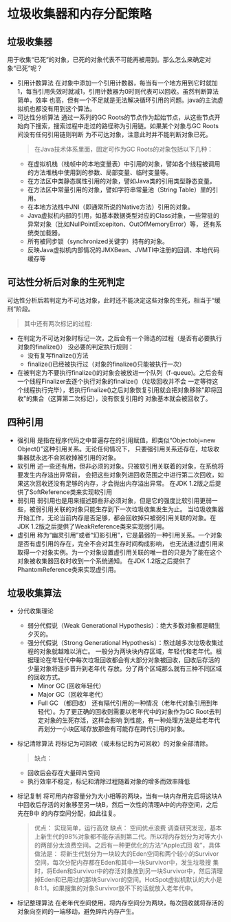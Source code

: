 # 垃圾收集器和内存分配策略
## 垃圾收集器
用于收集“已死”的对象，已死的对象代表不可能再被用到。那么怎么来确定对象“已死”呢？
- 引用计数算法
  在对象中添加一个引用计数器，每当有一个地方用到它时就加1，每当引用失效时就减1，引用计数器为0时则代表可以回收。虽然判断算法简单，效率
  也高，但有一个不足就是无法解决循环引用的问题。java的主流虚拟机也都没有用到这个算法。
- 可达性分析算法
  通过一系列的GC Roots的节点作为起始节点，从这些节点开始向下搜索，搜索过程中走过的路径称为引用链。如果某个对象与GC Roots间没有任何引用链则判断
  为不可达对象，注意此时并不能判断对象已死。
  > 在Java技术体系里面，固定可作为GC Roots的对象包括以下几种：
  - 在虚拟机栈（栈帧中的本地变量表）中引用的对象，譬如各个线程被调用的方法堆栈中使用到的参数、局部变量、临时变量等。
  - 在方法区中类静态属性引用的对象，譬如Java类的引用类型静态变量。
  - 在方法区中常量引用的对象，譬如字符串常量池（String Table）里的引用。
  - 在本地方法栈中JNI（即通常所说的Native方法）引用的对象。
  - Java虚拟机内部的引用，如基本数据类型对应的Class对象，一些常驻的异常对象（比如NullPointExcepiton、OutOfMemoryError）等，
    还有系统类加载器。
  - 所有被同步锁（synchronized关键字）持有的对象。
  - 反映Java虚拟机内部情况的JMXBean、JVMTI中注册的回调、本地代码缓存等
  
## 可达性分析后对象的生死判定
  可达性分析后若判定为不可达对象，此时还不能决定这些对象的生死，相当于“缓刑”阶段。
  > 其中还有两次标记的过程:
  - 在判定为不可达对象时标记一次，之后会有一个筛选的过程（是否有必要执行对象的finalize()）
    没必要的判定执行规则：
    - 没有复写finalize()方法
    - finalize()已经被执行过（对象的finalize()只能被执行一次）
  - 在被判定为不要执行finalize()的对象会被放进一个队列（f-queue)。之后会有一个线程Finalizer去逐个执行对象的finalize()（垃圾回收并不会
    一定等待这个线程执行完毕），若执行finalize()之后对象恢复引用就会把对象移除"即将回收"的集合（这算第二次标记），没有恢复引用的
    对象基本就会被回收了。

## 四种引用
- 强引用
  是指在程序代码之中普遍存在的引用赋值，即类似“Objectobj=new Object()”这种引用关系。无论任何情况下，
  只要强引用关系还存在，垃圾收集器就永远不会回收掉被引用的对象。
- 软引用
  述一些还有用，但非必须的对象。只被软引用关联着的对象，在系统将要发生内存溢出异常前，
  会把这些对象列进回收范围之中进行第二次回收，如果这次回收还没有足够的内存，才会抛出内存溢出异常。
  在JDK 1.2版之后提供了SoftReference类来实现软引用
- 弱引用
  弱引用也是用来描述那些非必须对象，但是它的强度比软引用更弱一些，被弱引用关联的对象只能生存到下一次垃圾收集发生为止。
  当垃圾收集器开始工作，无论当前内存是否足够，都会回收掉只被弱引用关联的对象。在JDK 1.2版之后提供了WeakReference类来实现弱引用。
- 虚引用 
  称为“幽灵引用”或者“幻影引用”，它是最弱的一种引用关系。一个对象是否有虚引用的存在，完全不会对其生存时间构成影响，
  也无法通过虚引用来取得一个对象实例。为一个对象设置虚引用关联的唯一目的只是为了能在这个对象被收集器回收时收到一个系统通知。
  在JDK 1.2版之后提供了PhantomReference类来实现虚引用。

## 垃圾收集算法
- 分代收集理论
  - 弱分代假说（Weak Generational Hypothesis）：绝大多数对象都是朝生夕灭的。
  - 强分代假说（Strong Generational Hypothesis）：熬过越多次垃圾收集过程的对象就越难以消亡。
  一般分为两块块内存区域，年轻代和老年代。根据理论在年轻代中每次垃圾回收都会有大部分对象被回收，回收后存活的少量对象将逐步晋升到老年代
  存放。分了两个区域那么就有三种不同区域的回收方式。
    - Minor GC (回收年轻代）
    - Major GC（回收年老代）
    - Full GC （都回收）
  还有隔代引用的一种情况（老年代对象引用到年轻代）。为了更正确的回收则需要以老年代中的对象作为GC Root去判定对象的生死存活，这样会影响   到性能，有一种处理方法是给老年代再划分一小块区域存放那些有可能存在跨代引用的对象。
  
- 标记清除算法
  将标记为可回收（或未标记的为可回收）的对象全部清除。
  > 缺点：
  - 回收后会存在大量碎片空间
  - 执行效率不稳定，标记和清除过程随着对象的增多而效率降低
  
- 标记复制
  将可用内存容量分为大小相等的两块，当有一块内存用完后将这块A中回收后存活的对象移至另一块B，然后一次性的清理A中的内存空间，之后先在B中   的内存空间分配，如此往复。
  > 优点： 实现简单，运行高效
  > 缺点： 空间优点浪费
  调查研究发现，基本上新生代的98%对象都不能存活到第二代。所以将内存划分为对等大小的两部分太浪费空间。之后有一种更优化的方法“Apple式回   收”，具体做法是： 将新生代划分为一块较大的Eden空间和两个较小的Survivor空间，每次分配内存都在Eden和其中一块Survivor中，发生垃圾搜   集时，将Eden和Survivor中的存活对象放到另一块Survivor中，然后清理掉Eden和已用过的那块Survivor的空间。HotSpot虚拟机默认的大小是     8:1:1。如果搜集的对象Survivor放不下的话就放入老年代中。
  
- 标记整理算法
  在老年代空间使用，将内存空间分为两块，每次回收就将存活的对象向空间的一端移动，避免碎片内存产生。
